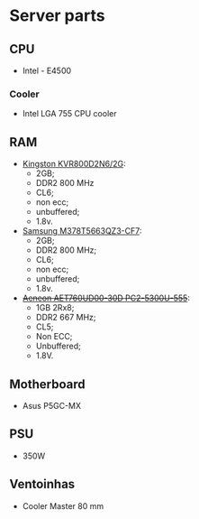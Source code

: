 # Server parts

## CPU

- Intel - E4500

### Cooler

- Intel LGA 755 CPU cooler

## RAM

- [Kingston KVR800D2N6/2G](https://www.kingston.com/dataSheets/KVR800D2N6_2GBK.pdf):
  - 2GB;
  - DDR2 800 MHz
  - CL6;
  - non ecc;
  - unbuffered;
  - 1.8v.
- [Samsung M378T5663QZ3-CF7](https://www.memory4less.com/samsung-2gb-ddr2-pc6400-m378t5663qz3-cf7):
  - 2GB;
  - DDR2 800 MHz;
  - CL6;
  - non ecc;
  - unbuffered;
  - 1.8v.
- [~~Aeneon AET760UD00-30D PC2-5300U-555~~](https://www.electrobyt.com/index.php?main_page=product_info&products_id=378):
  - 1GB 2Rx8;
  - DDR2 667 MHz;
  - CL5;
  - Non ECC;
  - Unbuffered;
  - 1.8V.

## Motherboard

- Asus P5GC-MX

## PSU

- 350W

## Ventoinhas

- Cooler Master 80 mm
